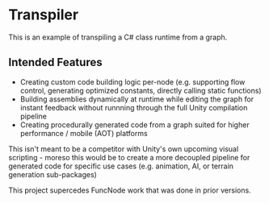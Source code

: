 
# Transpiler

This is an example of transpiling a C# class runtime from a graph.

## Intended Features

* Creating custom code building logic per-node (e.g. supporting flow control, generating optimized constants, directly calling static functions)
* Building assemblies dynamically at runtime while editing the graph for instant feedback without runnning through the full Unity compilation pipeline
* Creating procedurally generated code from a graph suited for higher performance / mobile (AOT) platforms

This isn't meant to be a competitor with Unity's own upcoming visual scripting - moreso this would be to create a more decoupled pipeline for generated code for specific use cases (e.g. animation, AI, or terrain generation sub-packages)

This project supercedes FuncNode work that was done in prior versions.
